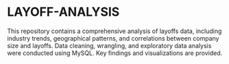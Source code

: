 # LAYOFF-ANALYSIS
This repository contains a comprehensive analysis of layoffs data, including industry trends, geographical patterns, and correlations between company size and layoffs. Data cleaning, wrangling, and exploratory data analysis were conducted using MySQL. Key findings and visualizations are provided.
